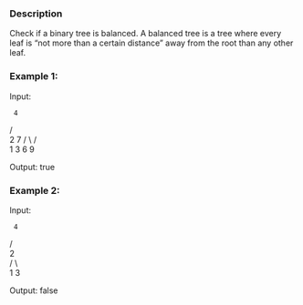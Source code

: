 
### Description

Check if a binary tree is balanced. A balanced tree is a tree where every leaf is “not more than a certain distance” away from the root than any other leaf.

### Example 1:

Input:

     4
   /   \
  2     7
 / \   / \
1   3 6   9

Output:
true

### Example 2:

Input:

     4
   /  
  2   
 / \  
1   3 

Output:
false
